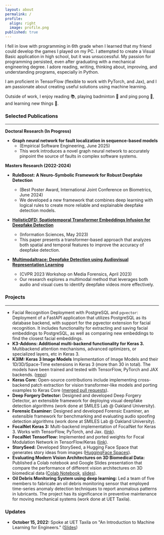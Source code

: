 ```yaml
---
layout: about
permalink: /
profile:
  align: right
  image: profile.png
published: true
---
```


I fell in love with programming in 6th grade when I learned that my friend could develop the games I played on my PC. I attempted to create a Visual Basic application in high school, but it was unsuccessful. My passion for programming persisted, even after graduating with a mechanical engineering degree. I adore reading, writing, thinking about, improving, and understanding programs, especially in Python. 

I am proficient in TensorFlow \(flexible to work with PyTorch, and Jax\), and I am passionate about creating useful solutions using machine learning.

Outside of work, I enjoy reading 📚, playing badminton 🏸 and ping pong 🏓, and learning new things 🧠.

### Selected Publications

---

**Doctoral Research (In Progress)**

* **Graph neural network for fault localization in sequence-based models**
    * (Empirical Software Engineering, June 2025)
    * This work introduces a novel graph neural network to accurately pinpoint the source of faults in complex software systems.

**Masters Research (2022-2024)**

* **RuleBoost: A Neuro-Symbolic Framework for Robust Deepfake Detection**
    * (Best Poster Award, International Joint Conference on Biometrics, June 2024)
    * We developed a new framework that combines deep learning with logical rules to create more reliable and explainable deepfake detection models.

* **[HolisticDFD: Spatiotemporal Transformer Embeddings Infusion for Deepfake Detection](https://www.sciencedirect.com/science/article/abs/pii/S0020025523009374)**
    * (Information Sciences, May 2023)
    * This paper presents a transformer-based approach that analyzes both spatial and temporal features to improve the accuracy of deepfake detection.

* **[Multimodaltrace: Deepfake Detection using Audiovisual Representation Learning](https://openaccess.thecvf.com/content/CVPR2023W/WMF/html/Raza_Multimodaltrace_Deepfake_Detection_Using_Audiovisual_Representation_Learning_CVPRW_2023_paper.html)**
    * (CVPR 2023 Workshop on Media Forensics, April 2023)
    * Our research explores a multimodal method that leverages both audio and visual cues to identify deepfake videos more effectively.

### Projects

---

* Facial Recognition Deployment with PostgreSQL and `pgvector`: Deployment of a FastAPI application that utilizes PostgreSQL as its database backend, with support for the pgvector extension for facial recognition. It includes functionality for extracting and saving facial embeddings to PostgreSQL, as well as comparing new embeddings to find the closest facial embeddings.
* **K3-Addons: Additional multi-backend functionality for Keras 3.** Multibackend attention mechanisms, advanced optimizers, or specialized layers, etc in Keras 3.
* **K3IM: Keras 3 Image Models** Implementation of Image Models  and their 1D/3D/Space-Time extensions in Keras 3 \(more than 30 in total\). The models have been trained and tested with TensorFlow, PyTorch and JAX backends. ([repo](https://github.com/anas-rz/k3im/))
* **Keras Core:** Open-source contributions include implementing cross-backend patch extraction for vision transformer-like models and porting examples to Keras Core ([merged pull requests](https://github.com/keras-team/keras-core/pulls?q=is%3Apr+is%3Amerged+author%3Aanas-rz)).
* **Deep Forgery Detector:** Designed and developed Deep Forgery Detector, an extensible framework for deploying visual deepfake detection algorithms (work done at SMILES Lab @ Oakland University).
* **Forensic Examiner:** Designed and developed Forensic Examiner, an extensible framework for benchmarking and evaluating audio spoofing detection algorithms (work done at SMILES Lab @ Oakland University).
* **FocalNet Keras 3:** Multi-backend implementation of FocalNet for Keras 3. Works with TensorFlow, PyTorch, and Jax. ([link](https://github.com/anas-rz/focalnet-keras-3)).
* **FocalNet TensorFlow:** Implemented and ported weights for Focal Modulation Network in TensorFlow/Keras ([link](https://github.com/anas-rz/focalnet-tensorflow)).
* **StorySeed:** Developed StorySeed, a Hugging Face Space that generates story ideas from images ([HuggingFace Spaces](https://huggingface.co/spaces/anasrz/StorySeed)).
* **Evaluating Modern Vision Architectures on 3D Biomedical Data:** Published a Colab notebook and Google Slides presentation that compare the performance of different vision architectures on 3D biomedical data ([Colab Notebook](https://colab.research.google.com/drive/1nz-NtGxC3NeSJh4ZWQ8jabzBlawnvIWe?usp=sharing), [slides](https://docs.google.com/presentation/d/1o1SD0WHBJEqvjOIJWys-Y6z80uuiejmC/edit?usp=sharing&ouid=118316226676823953327&rtpof=true&sd=true)).
* **Oil Debris Monitoring System using deep learning:** Led a team of five members to fabricate an oil debris monitoring sensor that employed time-series anomaly detection techniques to report anomalous patterns in lubricants. The project has its significance in preventive maintenance for moving mechanical systems (work done at UET Taxila).

### Updates

* **October 15, 2022:** Spoke at UET Taxila on "An Introduction to Machine Learning for Engineers." ([Slides](https://docs.google.com/presentation/d/1HIWUd9OQaHk1D1ESe77uEcZ6ir7DKLdQIj3rKms_yPs/edit?usp=sharing))
